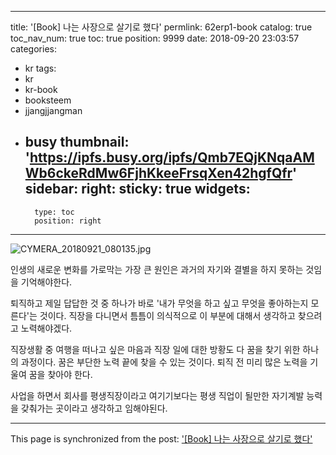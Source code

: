 
---
title: '[Book] 나는 사장으로 살기로 했다'
permlink: 62erp1-book
catalog: true
toc_nav_num: true
toc: true
position: 9999
date: 2018-09-20 23:03:57
categories:
- kr
tags:
- kr
- kr-book
- booksteem
- jjangjjangman
- busy
thumbnail: 'https://ipfs.busy.org/ipfs/Qmb7EQjKNqaAMWb6ckeRdMw6FjhKkeeFrsqXen42hgfQfr'
sidebar:
    right:
        sticky: true
widgets:
    -
        type: toc
        position: right
---


![CYMERA_20180921_080135.jpg](https://ipfs.busy.org/ipfs/Qmb7EQjKNqaAMWb6ckeRdMw6FjhKkeeFrsqXen42hgfQfr)

인생의 새로운 변화를 가로막는
가장 큰 원인은 과거의 자기와
결별을 하지 못하는 것임을 기억해야한다.

퇴직하고 제일 답답한 것 중 하나가
바로 '내가 무엇을 하고 싶고 무엇을
좋아하는지 모른다'는 것이다. 
직장을 다니면서 틈틈이 의식적으로
이 부분에 대해서 생각하고 찾으려고
노력해야겠다.

직장생활 중 여행을 떠나고 싶은 마음과
직장 일에 대한 방황도 다 꿈을 찾기 위한
하나의 과정이다.
꿈은 부단한 노력 끝에 찾을 수 있는 것이다.
퇴직 전 미리 많은 노력을 기울여
꿈을 찾아야 한다.

사업을 하면서 회사를 평생직장이라고
여기기보다는 평생 직업이 될만한
자기계발 능력을 갖춰가는 곳이라고
생각하고 임해야된다.

- - -

This page is synchronized from the post: ['[Book] 나는 사장으로 살기로 했다'](https://steemit.com/@lucky2015/62erp1-book)
